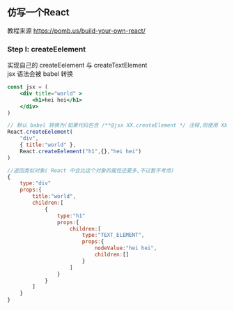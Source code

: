 ## 仿写一个React

教程来源 https://pomb.us/build-your-own-react/

### Step I: createEelement
实现自己的 createEelement 与 createTextElement  
jsx 语法会被 babel 转换
```jsx
const jsx = (
    <div title="world" >
        <h1>hei hei</h1>
    </div>
)   

// 默认 babel 转换为(如果代码包含 /**@jsx XX.createElement */ 注释,则使用 XX.createElement 替换 React.createEelement ):
React.createEelement(
    "div",
    { title:"world" },
    React.createEelement("h1",{},"hei hei")
)

//返回类似对象( React 中会比这个对象的属性还要多,不过暂不考虑)
{
    type:"div"
    props:{
        title:"world",
        children:[
            {
                type:"h1"
                props:{
                    children:[
                        type:"TEXT_ELEMENT",
                        props:{
                            nodeValue:"hei hei",
                            children:[]
                        }
                    ]
                }
            }
        ]
    }
}
```